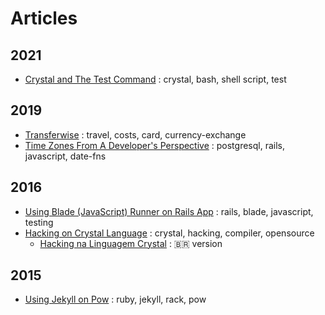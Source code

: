 # Articles

## 2021

- [Crystal and The Test Command](/crystal-and-the-test-command) : crystal, bash, shell script, test
## 2019

- [Transferwise](/transferwise) : travel, costs, card, currency-exchange
- [Time Zones From A Developer's Perspective](/timezones-from-a-developers-perspective) : postgresql, rails, javascript, date-fns

## 2016

- [Using Blade (JavaScript) Runner on Rails App](/using-blade-javascript-runner-on-rails) : rails, blade, javascript, testing
- [Hacking on Crystal Language](/hacking-on-crystal-language) : crystal, hacking, compiler, opensource
  - [Hacking na Linguagem Crystal](/hacking-na-linguagem-crystal) : 🇧🇷 version

## 2015

- [Using Jekyll on Pow](/using-jekyll-on-pow) : ruby, jekyll, rack, pow
